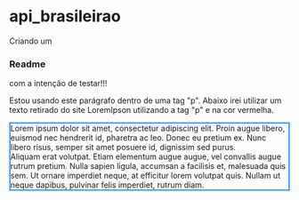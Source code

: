 # api_brasileirao

Criando um <h3>Readme</h3> com a intenção de testar!!!

<p> Estou usando este parágrafo dentro de uma tag "p". Abaixo irei utilizar um texto retirado do site LoremIpson utilizando a tag "p" e na cor vermelha.<p>

<p style="border:2px solid DodgerBlue;"> Lorem ipsum dolor sit amet, consectetur adipiscing elit. Proin augue libero, euismod nec hendrerit id, pharetra ac leo. Donec eu pretium ex. Nunc libero risus, semper sit amet posuere id, dignissim sed purus. <br/> Aliquam erat volutpat. Etiam elementum augue augue, vel convallis augue rutrum pretium. Nulla sapien ligula, accumsan a facilisis et, malesuada quis sem. Ut ornare imperdiet neque, at efficitur lorem volutpat quis. Nullam ut neque dapibus, pulvinar felis imperdiet, rutrum diam.</p>
